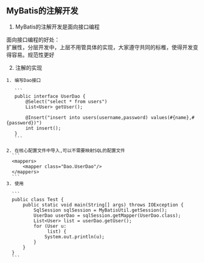 ## MyBatis的注解开发

  1. MyBatis的注解开发是面向接口编程
  
  面向接口编程的好处：</br>
      扩展性，分层开发中，上层不用管具体的实现，大家遵守共同的标椎，使得开发变得容易。规范性更好
      
  2. 注解的实现
  
    1. 编写Dao接口
    
       ```
       public interface UserDao {
           @Select("select * from users")
           List<User> getUser();

           @Insert("insert into users(username,password) values(#{name},#{password})")
           int insert();
       }
       ```
       
    2. 在核心配置文件中导入,可以不需要映射SQL的配置文件
      ```
      <mappers>
          <mapper class="Dao.UserDao"/>
      </mappers>
      ```
    3. 使用
      
      ```
      public class Test {
          public static void main(String[] args) throws IOException {
              SqlSession sqlSession = MyBatisUtil.getSession();
              UserDao userDao = sqlSession.getMapper(UserDao.class);
              List<User> list = userDao.getUser();
              for (User u:
                   list) {
                  System.out.println(u);
              }
          }
      }
      ```
